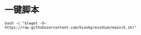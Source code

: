 
# 一键脚本

````
bash -c "$(wget -O- https://raw.githubusercontent.com/kiookp/exidian/main/k.sh)"

````
